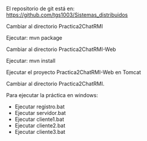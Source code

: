 El repositorio de git está en: 
https://github.com/tgs1003/Sistemas_distribuidos

Cambiar al directorio Practica2ChatRMI

Ejecutar: mvn package

Cambiar al directorio Practica2ChatRMI-Web

Ejecutar: mvn install

Ejecutar el proyecto Practica2ChatRMI-Web en Tomcat

Cambiar al directorio Practica2ChatRMI.

Para ejecutar la práctica en windows:

 - Ejecutar registro.bat
 - Ejecutar servidor.bat
 - Ejecutar cliente1.bat
 - Ejecutar cliente2.bat
 - Ejecutar cliente3.bat



